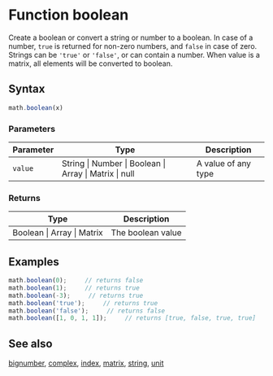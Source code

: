 # Function boolean

Create a boolean or convert a string or number to a boolean.
In case of a number, `true` is returned for non-zero numbers, and `false` in
case of zero.
Strings can be `'true'` or `'false'`, or can contain a number.
When value is a matrix, all elements will be converted to boolean.


## Syntax

```js
math.boolean(x)
```

### Parameters

Parameter | Type | Description
--------- | ---- | -----------
`value` | String &#124; Number &#124; Boolean &#124; Array &#124; Matrix &#124; null | A value of any type

### Returns

Type | Description
---- | -----------
Boolean &#124; Array &#124; Matrix | The boolean value


## Examples

```js
math.boolean(0);     // returns false
math.boolean(1);     // returns true
math.boolean(-3);     // returns true
math.boolean('true');     // returns true
math.boolean('false');     // returns false
math.boolean([1, 0, 1, 1]);     // returns [true, false, true, true]
```


## See also

[bignumber](bignumber.md),
[complex](complex.md),
[index](index.md),
[matrix](matrix.md),
[string](string.md),
[unit](unit.md)


<!-- Note: This file is automatically generated from source code comments. Changes made in this file will be overridden. -->
